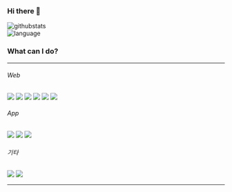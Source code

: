 ### Hi there 👋

![githubstats](https://github-readme-stats.vercel.app/api?username=pobredward&show_icons=true&theme=merko)  
![language](https://github-readme-stats.vercel.app/api/top-langs/?username=pobredward&theme=merko)

<h3>What can I do?</h3>

<hr/>

###### Web
<img src="https://img.shields.io/badge/HTML-E34F26?style=flat-square&logo=HTML5&logoColor=white"/>  <img src="https://img.shields.io/badge/CSS-1572B6?style=flat-square&logo=CSS3&logoColor=white"/>  <img src="https://img.shields.io/badge/Javascript-F7DF1E?style=flat-square&logo=JavaScript&logoColor=black"/>  <img src="https://img.shields.io/badge/React-61DAFB?style=flat-square&logo=React&logoColor=black"/>  <img src="https://img.shields.io/badge/Next.js-000000?style=flat-square&logo=Next.js&logoColor=white"/>  <img src="https://img.shields.io/badge/Redux-764ABC?style=flat-square&logo=Redux&logoColor=white"/>

###### App
<img src="https://img.shields.io/badge/Android-3DDC84?style=flat-square&logo=Android&logoColor=white"/>  <img src="https://img.shields.io/badge/Kotlin-7F52FF?style=flat-square&logo=Kotlin&logoColor=white"/>  <img src="https://img.shields.io/badge/Java-B23634?style=flat-square&logo=Java&logoColor=white"/>

###### 기타
<img src="https://img.shields.io/badge/Python-3776AB?style=flat-square&logo=Python&logoColor=white"/> <img src="https://img.shields.io/badge/C++-00599C?style=flat-square&logo=C++&logoColor=white"/>

<hr/>

